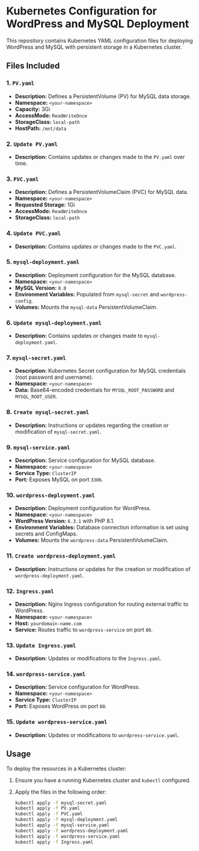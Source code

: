 # Kubernetes Configuration for WordPress and MySQL Deployment 

This repository contains Kubernetes YAML configuration files for deploying WordPress and MySQL with persistent storage in a Kubernetes cluster.

## Files Included 
### 1. `PV.yaml`
- **Description:** Defines a PersistentVolume (PV) for MySQL data storage.
- **Namespace:** `<your-namespace>`
- **Capacity:** 3Gi
- **AccessMode:** `ReadWriteOnce`
- **StorageClass:** `local-path`
- **HostPath:** `/mnt/data`

### 2. `Update PV.yaml`
- **Description:** Contains updates or changes made to the `PV.yaml` over time.

### 3. `PVC.yaml`
- **Description:** Defines a PersistentVolumeClaim (PVC) for MySQL data.
- **Namespace:** `<your-namespace>`
- **Requested Storage:** 1Gi
- **AccessMode:** `ReadWriteOnce`
- **StorageClass:** `local-path`

### 4. `Update PVC.yaml`
- **Description:** Contains updates or changes made to the `PVC.yaml`.

### 5. `mysql-deployment.yaml`
- **Description:** Deployment configuration for the MySQL database.
- **Namespace:** `<your-namespace>`
- **MySQL Version:** `8.0`
- **Environment Variables:** Populated from `mysql-secret` and `wordpress-config`.
- **Volumes:** Mounts the `mysql-data` PersistentVolumeClaim.

### 6. `Update mysql-deployment.yaml`
- **Description:** Contains updates or changes made to `mysql-deployment.yaml`.

### 7. `mysql-secret.yaml`
- **Description:** Kubernetes Secret configuration for MySQL credentials (root password and username).
- **Namespace:** `<your-namespace>`
- **Data:** Base64-encoded credentials for `MYSQL_ROOT_PASSWORD` and `MYSQL_ROOT_USER`.

### 8. `Create mysql-secret.yaml`
- **Description:** Instructions or updates regarding the creation or modification of `mysql-secret.yaml`.

### 9. `mysql-service.yaml`
- **Description:** Service configuration for MySQL database.
- **Namespace:** `<your-namespace>`
- **Service Type:** `ClusterIP`
- **Port:** Exposes MySQL on port `3306`.

### 10. `wordpress-deployment.yaml`
- **Description:** Deployment configuration for WordPress.
- **Namespace:** `<your-namespace>`
- **WordPress Version:** `6.3.1` with PHP 8.1.
- **Environment Variables:** Database connection information is set using secrets and ConfigMaps.
- **Volumes:** Mounts the `wordpress-data` PersistentVolumeClaim.

### 11. `Create wordpress-deployment.yaml`
- **Description:** Instructions or updates for the creation or modification of `wordpress-deployment.yaml`.

### 12. `Ingress.yaml`
- **Description:** Nginx Ingress configuration for routing external traffic to WordPress.
- **Namespace:** `<your-namespace>`
- **Host:** `yourdomain-name.com`
- **Service:** Routes traffic to `wordpress-service` on port `80`.

### 13. `Update Ingress.yaml`
- **Description:** Updates or modifications to the `Ingress.yaml`.

### 14. `wordpress-service.yaml`
- **Description:** Service configuration for WordPress.
- **Namespace:** `<your-namespace>`
- **Service Type:** `ClusterIP`
- **Port:** Exposes WordPress on port `80`.

### 15. `Update wordpress-service.yaml`
- **Description:** Updates or modifications to `wordpress-service.yaml`.

## Usage

To deploy the resources in a Kubernetes cluster:

1. Ensure you have a running Kubernetes cluster and `kubectl` configured.
2. Apply the files in the following order:

   ```bash
   kubectl apply -f mysql-secret.yaml 
   kubectl apply -f PV.yaml
   kubectl apply -f PVC.yaml
   kubectl apply -f mysql-deployment.yaml
   kubectl apply -f mysql-service.yaml
   kubectl apply -f wordpress-deployment.yaml
   kubectl apply -f wordpress-service.yaml
   kubectl apply -f Ingress.yaml 
